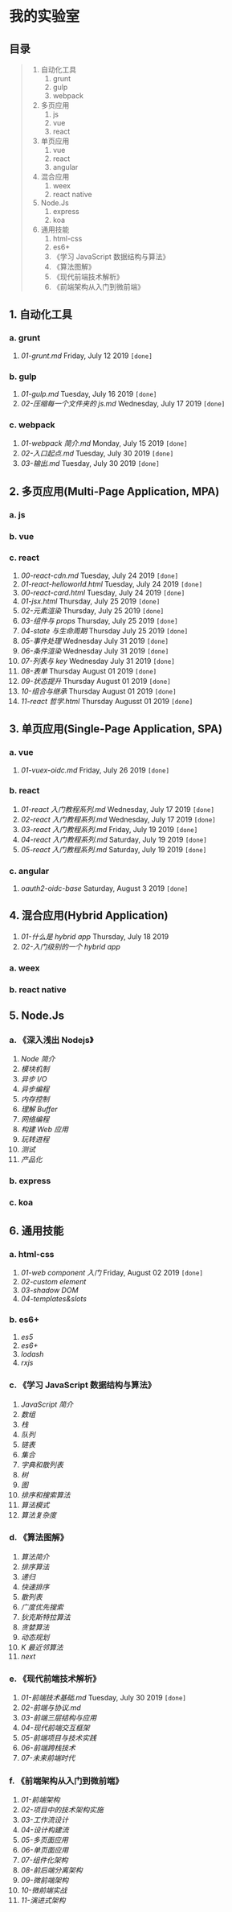 # 我的实验室

## 目录

> 1. 自动化工具
>    1. grunt
>    2. gulp
>    3. webpack
> 2. 多页应用
>    1. js
>    2. vue
>    3. react
> 3. 单页应用
>    1. vue
>    2. react
>    3. angular
> 4. 混合应用
>    1. weex
>    2. react native
> 5. Node.Js
>    1. express
>    2. koa
> 6. 通用技能
>    1. html-css
>    2. es6+
>    3. 《学习 JavaScript 数据结构与算法》
>    4. 《算法图解》
>    5. 《现代前端技术解析》
>    6. 《前端架构从入门到微前端》

## 1. 自动化工具

### a. grunt

1. _01-grunt.md_ Friday, July 12 2019 `[done]`

### b. gulp

1. _01-gulp.md_ Tuesday, July 16 2019 `[done]`
2. _02-压缩每一个文件夹的 js.md_ Wednesday, July 17 2019 `[done]`

### c. webpack

1. _01-webpack 简介.md_ Monday, July 15 2019 `[done]`
2. _02-入口起点.md_ Tuesday, July 30 2019 `[done]`
3. _03-输出.md_ Tuesday, July 30 2019 `[done]`

## 2. 多页应用(Multi-Page Application, MPA)

### a. js

### b. vue

### c. react

1. _00-react-cdn.md_ Tuesday, July 24 2019 `[done]`
2. _01-react-helloworld.html_ Tuesday, July 24 2019 `[done]`
3. _00-react-card.html_ Tuesday, July 24 2019 `[done]`
4. _01-jsx.html_ Thursday, July 25 2019 `[done]`
5. _02-元素渲染_ Thursday, July 25 2019 `[done]`
6. _03-组件与 props_ Thursday, July 25 2019 `[done]`
7. _04-state 与生命周期_ Thursday July 25 2019 `[done]`
8. _05-事件处理_ Wednesday July 31 2019 `[done]`
9. _06-条件渲染_ Wednesday July 31 2019 `[done]`
10. _07-列表与 key_ Wednesday July 31 2019 `[done]`
11. _08-表单_ Thursday August 01 2019 `[done]`
12. _09-状态提升_ Thursday August 01 2019 `[done]`
13. _10-组合与继承_ Thursday August 01 2019 `[done]`
14. _11-react 哲学.html_ Thursday Augusst 01 2019 `[done]`

## 3. 单页应用(Single-Page Application, SPA)

### a. vue

1. _01-vuex-oidc.md_ Friday, July 26 2019 `[done]`

### b. react

1. _01-react 入门教程系列.md_ Wednesday, July 17 2019 `[done]`
2. _02-react 入门教程系列.md_ Wednesday, July 17 2019 `[done]`
3. _03-react 入门教程系列.md_ Friday, July 19 2019 `[done]`
4. _04-react 入门教程系列.md_ Saturday, July 19 2019 `[done]`
5. _05-react 入门教程系列.md_ Saturday, July 19 2019 `[done]`

### c. angular

1. _oauth2-oidc-base_ Saturday, August 3 2019 `[done]`

## 4. 混合应用(Hybrid Application)

1. _01-什么是 hybrid app_ Thursday, July 18 2019
2. _02-入门级别的一个 hybrid app_

### a. weex

### b. react native

## 5. Node.Js

### a. 《深入浅出 Nodejs》

1. _Node 简介_
2. _模块机制_
3. _异步 I/O_
4. _异步编程_
5. _内存控制_
6. _理解 Buffer_
7. _网络编程_
8. _构建 Web 应用_
9. _玩转进程_
10. _测试_
11. _产品化_

### b. express

### c. koa

## 6. 通用技能

### a. html-css

1. _01-web component 入门_ Friday, August 02 2019 `[done]`
2. _02-custom element_
3. _03-shadow DOM_
4. _04-templates&slots_

### b. es6+

1. _es5_
2. _es6+_
3. _lodash_
4. _rxjs_

### c. 《学习 JavaScript 数据结构与算法》

1. _JavaScript 简介_
2. _数组_
3. _栈_
4. _队列_
5. _链表_
6. _集合_
7. _字典和散列表_
8. _树_
9. _图_
10. _排序和搜索算法_
11. _算法模式_
12. _算法复杂度_

### d. 《算法图解》

1. _算法简介_
2. _排序算法_
3. _递归_
4. _快速排序_
5. _散列表_
6. _广度优先搜索_
7. _狄克斯特拉算法_
8. _贪婪算法_
9. _动态规划_
10. _K 最近邻算法_
11. _next_

### e. 《现代前端技术解析》

1. _01-前端技术基础.md_ Tuesday, July 30 2019 `[done]`
2. _02-前端与协议.md_
3. _03-前端三层结构与应用_
4. _04-现代前端交互框架_
5. _05-前端项目与技术实践_
6. _06-前端跨栈技术_
7. _07-未来前端时代_

### f. 《前端架构从入门到微前端》

1. _01-前端架构_
2. _02-项目中的技术架构实施_
3. _03-工作流设计_
4. _04-设计构建流_
5. _05-多页面应用_
6. _06-单页面应用_
7. _07-组件化架构_
8. _08-前后端分离架构_
9. _09-微前端架构_
10. _10-微前端实战_
11. _11-演进式架构_

